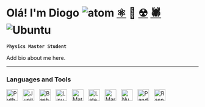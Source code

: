 # Olá! I'm Diogo ![atom](https://cdn.emojidex.com/emoji/seal/atom_symbol.png "atom symbol") [⚛](https://cdn.emojidex.com/emoji/seal/atom_symbol.png "atom symbol") :love_you_gesture: [☢](https://cdn.emojidex.com/emoji/seal/radioactive_sign.png "radioactive sign") [🕷](https://cdn.emojidex.com/emoji/seal/spider.png "spider") ![Ubuntu](https://cdn.emojidex.com/emoji/seal/Ubuntu.png "Ubuntu")
          
**`Physics Master Student`**

Add bio about me here.

---
       
### Languages and Tools 

<img align="left" alt="Python" width="30px" style="padding-right:10px;" src="https://cdn.jsdelivr.net/gh/devicons/devicon/icons/python/python-original-wordmark.svg" />          
<img align="left" alt="Jupiter" width="30px" style="padding-right:10px;" src="https://cdn.jsdelivr.net/gh/devicons/devicon/icons/jupyter/jupyter-original-wordmark.svg" />
<img align="left" alt="Bash" width="30px" style="padding-right:10px;" src="https://cdn.jsdelivr.net/gh/devicons/devicon/icons/bash/bash-original.svg" />
<img align="left" alt="Linux" width="30px" style="padding-right:10px;" src="https://cdn.jsdelivr.net/gh/devicons/devicon/icons/linux/linux-plain.svg" />
<img align="left" alt="Matlab" width="30px" style="padding-right:10px;" src="https://cdn.jsdelivr.net/gh/devicons/devicon/icons/matlab/matlab-original.svg" />
<img align="left" alt="Latex" width="30px" style="padding-right:10px;" src="https://cdn.jsdelivr.net/gh/devicons/devicon/icons/latex/latex-original.svg" />
<img align="left" alt="Markdown" width="30px" style="padding-right:10px;" src="https://cdn.jsdelivr.net/gh/devicons/devicon/icons/markdown/markdown-original.svg" />
<img align="left" alt="Numpy" width="30px" style="padding-right:10px;" src="https://cdn.jsdelivr.net/gh/devicons/devicon/icons/numpy/numpy-original.svg" />
<img align="left" alt="Pandas" width="30px" style="padding-right:10px;" src="https://cdn.jsdelivr.net/gh/devicons/devicon/icons/pandas/pandas-original-wordmark.svg" />
<img align="left" alt="Raspberrypi" width="30px" style="padding-right:10px;" src="https://cdn.jsdelivr.net/gh/devicons/devicon/icons/raspberrypi/raspberrypi-original.svg" />
<br />

#

          
